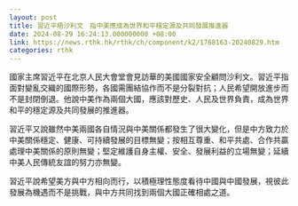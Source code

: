 ```yaml
---
layout: post
title: 習近平晤沙利文　指中美應成為世界和平穩定源及共同發展推進器
date: 2024-08-29 16:24:13.000000000 +08:00
link: https://news.rthk.hk/rthk/ch/component/k2/1768163-20240829.htm
categories: rthk
---
```


國家主席習近平在北京人民大會堂會見訪華的美國國家安全顧問沙利文。習近平指面對變亂交織的國際形勢，各國需團結協作而不是分裂對抗；人民希望開放進步而不是封閉倒退。他說中美作為兩個大國，應該對歷史、人民及世界負責，成為世界和平的穩定源及共同發展的推進器。

習近平又說雖然中美兩國各自情況與中美關係都發生了很大變化，但是中方致力於中美關係穩定、健康、可持續發展的目標無變；按相互尊重、和平共處、合作共贏處理中美關係的原則無變；堅定維護自身主權、安全、發展利益的立場無變；延續中美人民傳統友誼的努力亦無變。

習近平說希望美方與中方相向而行，以積極理性態度看待中國與中國發展，視彼此發展為機遇而不是挑戰，與中方共同找到兩個大國正確相處之道。
